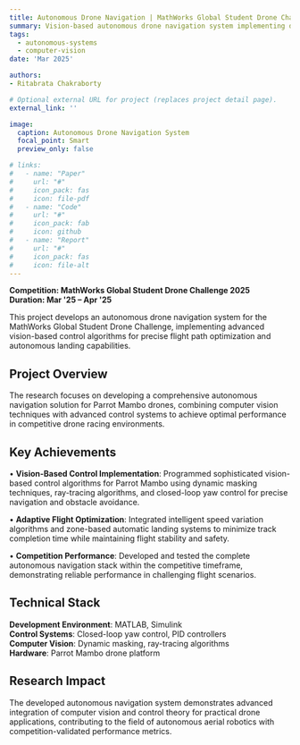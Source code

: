 ```yaml
---
title: Autonomous Drone Navigation | MathWorks Global Student Drone Challenge 2025
summary: Vision-based autonomous drone navigation system implementing dynamic masking, ray-tracing, and closed-loop control for optimized track completion in competitive environments.
tags:
  - autonomous-systems
  - computer-vision
date: 'Mar 2025'

authors:
- Ritabrata Chakraborty

# Optional external URL for project (replaces project detail page).
external_link: ''

image:
  caption: Autonomous Drone Navigation System
  focal_point: Smart
  preview_only: false

# links:
#   - name: "Paper"
#     url: "#"
#     icon_pack: fas
#     icon: file-pdf
#   - name: "Code"
#     url: "#"
#     icon_pack: fab
#     icon: github
#   - name: "Report"
#     url: "#"
#     icon_pack: fas
#     icon: file-alt
---
```


**Competition: MathWorks Global Student Drone Challenge 2025**  
**Duration: Mar '25 – Apr '25**

This project develops an autonomous drone navigation system for the MathWorks Global Student Drone Challenge, implementing advanced vision-based control algorithms for precise flight path optimization and autonomous landing capabilities.

## Project Overview

The research focuses on developing a comprehensive autonomous navigation solution for Parrot Mambo drones, combining computer vision techniques with advanced control systems to achieve optimal performance in competitive drone racing environments.

## Key Achievements

• **Vision-Based Control Implementation**: Programmed sophisticated vision-based control algorithms for Parrot Mambo using dynamic masking techniques, ray-tracing algorithms, and closed-loop yaw control for precise navigation and obstacle avoidance.

• **Adaptive Flight Optimization**: Integrated intelligent speed variation algorithms and zone-based automatic landing systems to minimize track completion time while maintaining flight stability and safety.

• **Competition Performance**: Developed and tested the complete autonomous navigation stack within the competitive timeframe, demonstrating reliable performance in challenging flight scenarios.

## Technical Stack

**Development Environment**: MATLAB, Simulink  
**Control Systems**: Closed-loop yaw control, PID controllers  
**Computer Vision**: Dynamic masking, ray-tracing algorithms  
**Hardware**: Parrot Mambo drone platform

## Research Impact

The developed autonomous navigation system demonstrates advanced integration of computer vision and control theory for practical drone applications, contributing to the field of autonomous aerial robotics with competition-validated performance metrics.
